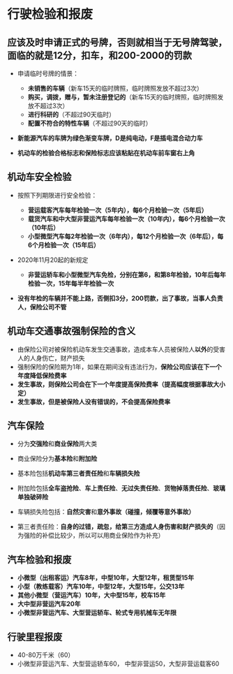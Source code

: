 # 行驶检验和报废

## 应该及时申请正式的号牌，否则就相当于无号牌驾驶，面临的就是12分，扣车，和200-2000的罚款

+ 申请临时号牌的情景：
	+ **未销售的车辆**（新车15天的临时牌照，临时牌照发放不超过3次）
	+ **购买，调拨，赠与，暂未注册登记的**（新车15天的临时牌照，临时牌照发放不超过3次）
	+ **进行科研的**（不超过90天临时）
	+ **配置不符合的特性车辆**（不超过90天的临时）

+ **新能源汽车的车牌为绿色渐变车牌，D是纯电动，F是插电混合动力车**
+ **机动车的检验合格标志和保险标志应该粘贴在机动车前车窗右上角**


## 机动车安全检验
+ 按照下列期限进行安全检验：
	+ **营运载客汽车每年检验一次（5年内），每6个月检验一次（5年后）**
	+ **载货汽车和中大型非营运汽车每年检验一次（10年内），每6个月检验一次（10年后）**
	+ **小型微型汽车每2年检验一次（6年内），每12个月检验一次（6年后），每6个月检验一次（15年后）**

+ 2020年11月20起的新规定
	+ **非营运轿车和小型微型汽车免检，分别在第6，和第8年检验，10年后每年检验一次，15年每半年检验一次**

+ **没有年检的车辆并不能上路，否侧扣3分，200罚款，出了事故，当事人负责人，保险公司不管**

## 机动车交通事故强制保险的含义
+ 由保险公司对被保险机动车发生交通事故，造成本车人员被保险人**以外**的受害人的人身伤亡，财产损失
+ 强制保险的保险期为1年，如果在期间没有违法行为，**保险公司应该在下一个年度降低保险费率**
+ **发生事故，则保险公司会在下一个年度提高保险费率（提高幅度根据事故大小定）**
+ **发生事故，但是被保险人没有错误的，不会提高保险费率**



## 汽车保险
+ 分为**交强险**和**商业保险**两大类
+ 商业保险分为**基本险**和**附加险**

+ 基本险包括**机动车第三者责任险**和**车辆损失险**
+ 附加险包括**全车盗抢险**、**车上责任险**、**无过失责任险**、**货物掉落责任险**、**玻璃单独破碎险**

+ 车辆损失险包括：**自然灾害**和**意外事故（碰撞，倾覆等意外事故）**

+ 第三者责任险：**自身的过错，疏忽，给第三方造成人身伤害和财产损失的**（因为强险的补偿比较少，所以可以用商业保险作为补充）

## 汽车检验和报废
+ **小微型（出租客运）汽车8年，中型10年，大型12年，租赁型15年**
+ **小型（教练载客）汽车10年，中型12年，大型15年，公交13年**
+ **其他小微型（营运汽车）10年，大中型15年，校车15年**
+ **大中型非营运汽车20年**
+ **小微型非营运汽车、大型营运轿车、轮式专用机械车无年限**

## 行驶里程报废
+ 40-80万千米（60）
+ 小微型非营运汽车、大型营运轿车60， 中型非营运50，大型非营运载客60